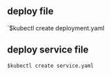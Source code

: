 ## deploy file
`$kubectl create deployment.yaml
## deploy service file
`$kubectl create service.yaml`

